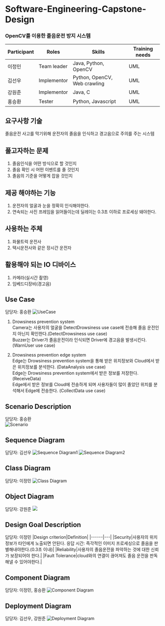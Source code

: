 # Software-Engineering-Capstone-Design

### OpenCV를 이용한 졸음운전 방지 시스템
|Participant|Roles|Skills|Training needs|
|------|---|---|---|
|이정민|Team leader|Java, Python, OpenCV|UML|
|김선우|Implementor|Python, OpenCV, Web crawling|UML|
|강원준|Implementor|Java, C|UML|
|홍승환|Tester|Python, Javascript|UML|


## 요구사항 기술
졸음운전 사고를 막기위해 운전자의 졸음을 인식하고 경고음으로 주의를 주는 시스템

## 풀고자하는 문제
1. 졸음인식을 어떤 방식으로 할 것인지 
2. 졸음 확인 시 어떤 이벤트를 줄 것인지 
3. 졸음의 기준을 어떻게 잡을 것인지

## 제공 해야하는 기능
1. 운전자의 얼굴과 눈을 정확히 인식해야한다.
2. 연속되는 사진 프레임을 읽어들이는데 딜레이는 0.3초 이하로 프로세싱 돼야한다.

## 사용하는 주체
1. 화물트럭 운전사
2. 택시운전사와 같은 장시간 운전자

## 활용해야 되는 IO 디바이스
1. 카메라(실시간 촬영)
2. 임베드디장비(경고음)

## Use Case
담당자: 홍승환
![UseCase](https://user-images.githubusercontent.com/50129757/100823932-7d7dc580-3498-11eb-9248-ae3201920f33.png)

1. Drowsiness prevention system  
Camera는 사용자의 얼굴을 DetectDrowsiness use case에 전송해 졸음 운전인지 아닌지 확인한다.(DetectDrowsiness use case)  
Buzzer는 Driver가 졸음운전이라 인식되면 Driver에 경고음을 발생시킨다. (WarnUser use case)  

2. Drowsiness prevention edge system  
Edge는 Drowsiness prevention system을 통해 받은 위치정보와 Cloud에서 받은 위치정보를 분석한다. (DataAnalysis use case)  
Edge는 Drowsiness prevention system에서 받은 정보를 저장한다.(ReceiveData)  
Edge에서 받은 정보를 Cloud에 전송하게 되며 사용자들이 많이 졸았던 위치를 분석해서 Edge에 전송한다. (CollectData use case)   

## Scenario Description
담당자: 홍승환  
![Scenario](https://user-images.githubusercontent.com/50129757/95862484-f4061d00-0d9d-11eb-99c1-b06000d03e25.png)

## Sequence Diagram
담당자: 김선우
![Sequence Diagram1](https://user-images.githubusercontent.com/50129757/95867927-a6d97980-0da4-11eb-9a86-9b9d87291999.png)
![Sequence Diagram2](https://user-images.githubusercontent.com/50129757/95863063-b0f87980-0d9e-11eb-84aa-5ceb2a1f6e35.png)

## Class Diagram
담당자: 이정민
![Class Diagram](https://user-images.githubusercontent.com/50129757/100181932-b826b180-2f1e-11eb-9e24-5fa25027c5a3.png)


## Object Diagram
담당자: 강원준
![](https://user-images.githubusercontent.com/50129757/95863260-f2892480-0d9e-11eb-9940-3a80c27a268a.png)


## Design Goal Description
담당자: 이정민 
|Design criterion|Definition|
|------|---|
|Security|사용자의 위치정보가 타인에게 노출되면 안된다. 응답 시간: 즉각적인 이미지 프로세싱으로 졸음을 판별해내야한다.(0.3초 이내)|
|Reliability|사용자의 졸음운전을 파악하는 것에 대한 신뢰가 보장되어야 한다.|
|Fault Tolerance|cloud와의 연결이 끊어져도 졸음 운전을 판독해낼 수 있어야한다.|

## Component Diagram
담당자: 이정민, 홍승환
![Component Diagram](https://user-images.githubusercontent.com/50129757/100562932-6efca600-3300-11eb-8020-4377dc6a90b4.png)
## Deployment Diagram
담당자: 김선우, 강원준 
![Deployment Diagram](https://user-images.githubusercontent.com/50129757/102851137-60686100-445e-11eb-9cbf-50ccab664dbf.png)


